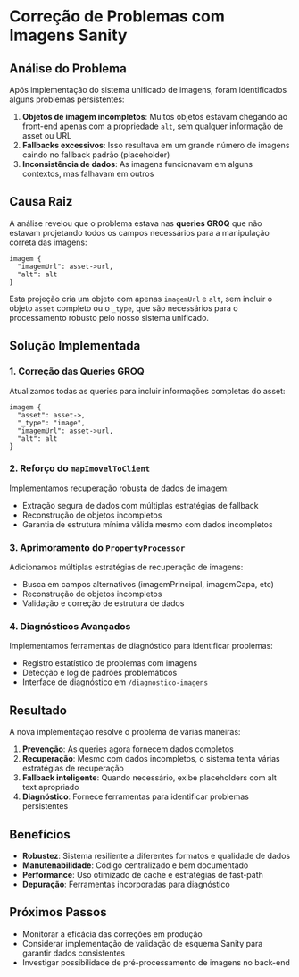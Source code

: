 # Correção de Problemas com Imagens Sanity

## Análise do Problema

Após implementação do sistema unificado de imagens, foram identificados alguns problemas persistentes:

1. **Objetos de imagem incompletos**: Muitos objetos estavam chegando ao front-end apenas com a propriedade `alt`, sem qualquer informação de asset ou URL
2. **Fallbacks excessivos**: Isso resultava em um grande número de imagens caindo no fallback padrão (placeholder)
3. **Inconsistência de dados**: As imagens funcionavam em alguns contextos, mas falhavam em outros

## Causa Raiz

A análise revelou que o problema estava nas **queries GROQ** que não estavam projetando todos os campos necessários para a manipulação correta das imagens:

```groq
imagem {
  "imagemUrl": asset->url,
  "alt": alt
}
```

Esta projeção cria um objeto com apenas `imagemUrl` e `alt`, sem incluir o objeto `asset` completo ou o `_type`, que são necessários para o processamento robusto pelo nosso sistema unificado.

## Solução Implementada

### 1. Correção das Queries GROQ

Atualizamos todas as queries para incluir informações completas do asset:

```groq
imagem {
  "asset": asset->,
  "_type": "image",
  "imagemUrl": asset->url,
  "alt": alt
}
```

### 2. Reforço do `mapImovelToClient`

Implementamos recuperação robusta de dados de imagem:

- Extração segura de dados com múltiplas estratégias de fallback
- Reconstrução de objetos incompletos
- Garantia de estrutura mínima válida mesmo com dados incompletos

### 3. Aprimoramento do `PropertyProcessor`

Adicionamos múltiplas estratégias de recuperação de imagens:

- Busca em campos alternativos (imagemPrincipal, imagemCapa, etc)
- Reconstrução de objetos incompletos
- Validação e correção de estrutura de dados

### 4. Diagnósticos Avançados

Implementamos ferramentas de diagnóstico para identificar problemas:

- Registro estatístico de problemas com imagens
- Detecção e log de padrões problemáticos
- Interface de diagnóstico em `/diagnostico-imagens`

## Resultado

A nova implementação resolve o problema de várias maneiras:

1. **Prevenção**: As queries agora fornecem dados completos
2. **Recuperação**: Mesmo com dados incompletos, o sistema tenta várias estratégias de recuperação
3. **Fallback inteligente**: Quando necessário, exibe placeholders com alt text apropriado
4. **Diagnóstico**: Fornece ferramentas para identificar problemas persistentes

## Benefícios

- **Robustez**: Sistema resiliente a diferentes formatos e qualidade de dados
- **Manutenabilidade**: Código centralizado e bem documentado
- **Performance**: Uso otimizado de cache e estratégias de fast-path
- **Depuração**: Ferramentas incorporadas para diagnóstico

## Próximos Passos

- Monitorar a eficácia das correções em produção
- Considerar implementação de validação de esquema Sanity para garantir dados consistentes
- Investigar possibilidade de pré-processamento de imagens no back-end
